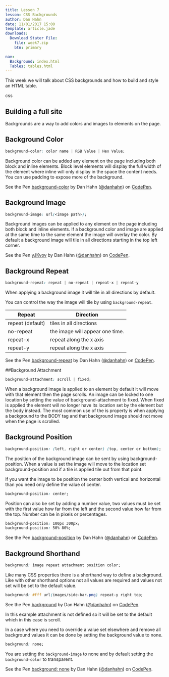 ```yaml
---
title: Lesson 7
lesson: CSS Backgrounds
author: Dan Hahn
date: 11/01/2017 15:00
template: article.jade
downloads:
  Download Stater File:
    file: week7.zip
    btn: primary

nav:
  Background: index.html
  Tables: tables.html
---
```


This week we will talk about CSS backgrounds and how to build and style an HTML table. <div> <span class="badge badge--css"><i class="fa fa-css3"></i>css</span></div>

<span class="more"></span>

## Building a full site

Backgrounds are a way to add colors and images to elements on the page.

## Background Color
```css
background-color: color name | RGB Value | Hex Value;
```
Background color can be added any element on the page including both block and inline elements. Block level elements will display the full width of the element where inline will only display in the space the content needs. You can use padding to expose more of the background.

<p data-height="200" data-theme-id="light" data-slug-hash="YWaZzb" data-default-tab="result" data-user="danhahn" data-embed-version="2" class="codepen">See the Pen <a href="http://codepen.io/danhahn/pen/YWaZzb/">background-color</a> by Dan Hahn (<a href="http://codepen.io/danhahn">@danhahn</a>) on <a href="http://codepen.io">CodePen</a>.</p>
<script async src="//assets.codepen.io/assets/embed/ei.js"></script>

## Background Image
```css
background-image: url(<image path>);
```
Background images can be applied to any element on the page including both block and inline elements. If a background color and image are applied at the same time to the same element the image will overlay the color. By default a background image will tile in all directions starting in the top left corner.

<p data-height="400" data-theme-id="light" data-slug-hash="yJKvov" data-default-tab="result" data-user="danhahn" data-embed-version="2" class="codepen">See the Pen <a href="http://codepen.io/danhahn/pen/yJKvov/">yJKvov</a> by Dan Hahn (<a href="http://codepen.io/danhahn">@danhahn</a>) on <a href="http://codepen.io">CodePen</a>.</p>
<script async src="//assets.codepen.io/assets/embed/ei.js"></script>

## Background Repeat
```css
background-repeat: repeat | no-repeat | repeat-x | repeat-y
```
When applying a background image it will tile in all directions by default.

You can control the way the image will tile by using `background-repeat`.

Repeat | Direction
---|---
repeat (default) | tiles in all directions
no-repeat | the image will appear one time.
repeat-x | repeat along the x axis
repeat-y | repeat along the x axis

<p data-height="400" data-theme-id="light" data-slug-hash="bZvLoq" data-default-tab="result" data-user="danhahn" data-embed-version="2" class="codepen">See the Pen <a href="http://codepen.io/danhahn/pen/bZvLoq/">background-repeat</a> by Dan Hahn (<a href="http://codepen.io/danhahn">@danhahn</a>) on <a href="http://codepen.io">CodePen</a>.</p>
<script async src="//assets.codepen.io/assets/embed/ei.js"></script>

##Background Attachment

```css
background-attachment: scroll | fixed;
```

When a background image is applied to an element by default it will move with that element then the page scrolls. An image can be locked to one location by setting the value of background-attachment to fixed. When fixed is applied the element will no longer have its location set by the element but the body instead. The most common use of the is property is when applying a background to the BODY tag and that background image should not move when the page is scrolled.

## Background Position
```css
background-position: (left, right or center) (top, center or bottom);
```
The position of the background image can be sent by using background-position. When a value is set the image will move to the location set background-position and if a tile is applied tile out from that point.

If you want the image to be position the center both vertical and horizontal than you need only define the value of center.
```css
background-position: center;
```
Position can also be set by adding a number value, two values must be set with the first value how far from the left and the second value how far from the top. Number can be in pixels or percentages.
```css
background-position: 100px 300px;
background-position: 50% 80%;
```
<p data-height="400" data-theme-id="light" data-slug-hash="mExXpV" data-default-tab="result" data-user="danhahn" data-embed-version="2" class="codepen">See the Pen <a href="http://codepen.io/danhahn/pen/mExXpV/">background-position</a> by Dan Hahn (<a href="http://codepen.io/danhahn">@danhahn</a>) on <a href="http://codepen.io">CodePen</a>.</p>
<script async src="//assets.codepen.io/assets/embed/ei.js"></script>

## Background Shorthand
```css
background: image repeat attachment position color;
```
Like many CSS properties there is a shorthand way to define a background. Like with other shorthand options not all values are required and values not set will be set to the default value.
```css
background: #fff url(images/side-bar.png) repeat-y right top;
```
<p data-height="400" data-theme-id="light" data-slug-hash="ZOxAxr" data-default-tab="result" data-user="danhahn" data-embed-version="2" class="codepen">See the Pen <a href="http://codepen.io/danhahn/pen/ZOxAxr/">background</a> by Dan Hahn (<a href="http://codepen.io/danhahn">@danhahn</a>) on <a href="http://codepen.io">CodePen</a>.</p>
<script async src="//assets.codepen.io/assets/embed/ei.js"></script>


In this example attachment is not defined so it will be set to the default which in this case is scroll.

In a case where you need to override a value set elsewhere and remove all background values it can be done by setting the background value to none.
```css
background: none;
```
You are setting the `background-image` to none and by default setting the `background-color` to transparent.

<p data-height="265" data-theme-id="light" data-slug-hash="jAzkjx" data-default-tab="result" data-user="danhahn" data-embed-version="2" class="codepen">See the Pen <a href="http://codepen.io/danhahn/pen/jAzkjx/">background: none</a> by Dan Hahn (<a href="http://codepen.io/danhahn">@danhahn</a>) on <a href="http://codepen.io">CodePen</a>.</p>
<script async src="//assets.codepen.io/assets/embed/ei.js"></script>
